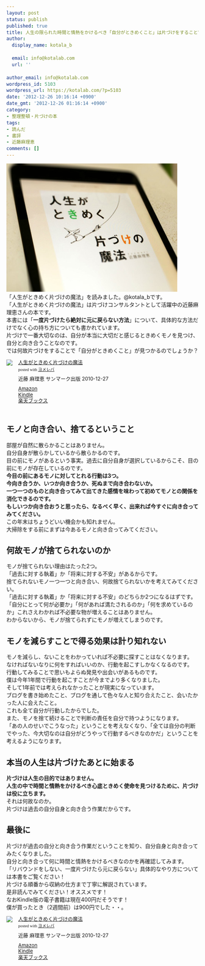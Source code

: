 ```yaml
---
layout: post
status: publish
published: true
title: 人生の限られた時間と情熱をかけるべき「自分がときめくこと」は片づけをすることで見えてくる「人生がときめく片づけの魔法」
author:
  display_name: kotala_b

  email: info@kotalab.com
  url: ''

author_email: info@kotalab.com
wordpress_id: 5103
wordpress_url: https://kotalab.com/?p=5103
date: '2012-12-26 10:16:14 +0900'
date_gmt: '2012-12-26 01:16:14 +0900'
category:
- 整理整頓・片づけの本
tags:
- 読んだ
- 書評
- 近藤麻理恵
comments: []
---
```

<p><a href="/wp-content/uploads/kataduke_121226.jpg" target="_blank"><img src="/wp-content/uploads/kataduke_121226-448x335.jpg" alt="kataduke_121226" width="448" height="335" class="alignnone size-large wp-image-5104" /></a><br />
「人生がときめく片づけの魔法」を読みました。@kotala_bです。<br />
「人生がときめく片づけの魔法」は片づけコンサルタントとして活躍中の近藤麻理恵さんの本です。<br />
本書には「<strong>一度片づけたら絶対に元に戻らない方法</strong>」について、具体的な方法だけでなく心の持ち方についても書かれています。<br />
片づけで一番大切なのは、自分が本当に大切だと感じるときめくモノを見つけ、自分と向き合うことなのです。<br />
では何故片づけをすることで「自分がときめくこと」が見つかるのでしょうか？</p>
<div class="booklink-box" style="text-align:left;padding-bottom:20px;font-size:small;overflow: hidden">
<div class="booklink-image" style="float:left;margin:0 15px 10px 0"><a href="https://www.amazon.co.jp/exec/obidos/asin/4763131206/same-22/" name="booklink" rel="nofollow" target="_blank"><img src="https://images-fe.ssl-images-amazon.com/images/I/4189tfrr0ML._SL160_.jpg" style="border: none" /></a></div>
<div class="booklink-info" style="line-height:120%;overflow: hidden">
<div class="booklink-name" style="margin-bottom:10px;line-height:120%"><a href="https://www.amazon.co.jp/exec/obidos/asin/4763131206/same-22/" rel="nofollow" name="booklink" target="_blank">人生がときめく片づけの魔法</a>
<div class="booklink-powered-date" style="font-size:8pt;margin-top:5px;font-family:verdana;line-height:120%">posted with <a href="https://yomereba.com" target="_blank">ヨメレバ</a></div>
</div>
<div class="booklink-detail" style="margin-bottom:5px">近藤 麻理恵 サンマーク出版 2010-12-27    </div>
<div class="booklink-link2" style="margin-top:10px">
<div class="shoplinkamazon"><a href="https://www.amazon.co.jp/exec/obidos/asin/4763131206/same-22/" rel="nofollow" target="_blank" title="アマゾン">Amazon</a></div>
<div class="shoplinkkindle"><a href="https://www.amazon.co.jp/exec/obidos/ASIN/B008BCCFXY/same-22/" rel="nofollow" target="_blank">Kindle</a></div>
<div class="shoplinkrakuten"><a href="https://hb.afl.rakuten.co.jp/hgc/0fa7afc8.bbfc196a.0fa7afc9.d56c38f1/?pc=http%3A%2F%2Fbooks.rakuten.co.jp%2Frb%2F6913191%2F%3Fscid%3Daf_ich_link_urltxt%26m%3Dhttp%3A%2F%2Fm.rakuten.co.jp%2Fev%2Fbook%2F" rel="nofollow" target="_blank" title="楽天ブックス">楽天ブックス</a></div>
</div>
</div>
<div class="booklink-footer" style="clear: left"></div>
</div>
<!--more-->
<h2>モノと向き合い、捨てるということ</h2>
<p>部屋が自然に散らかることはありません。<br />
自分自身が散らかしているから散らかるのです。<br />
目の前にモノがあるという事実。過去に自分自身が選択しているからこそ、目の前にモノが存在しているのです。<br />
<strong>今目の前にあるモノに対してとれる行動は3つ。<br />
今向き合うか、いつか向き合うか、死ぬまで向き合わないか。<br />
一つ一つのものと向き合ってみて出てきた感情を味わって初めてモノとの関係を消化できるのです。<br />
もしいつか向き合おうと思ったら、なるべく早く、出来れば今すぐに向き合ってみてください。</strong><br />
この年末はちょうどいい機会かも知れません。<br />
大掃除をする前にまずは今あるモノと向き合ってみてください。</p>
<h2>何故モノが捨てられないのか</h2>
<p>モノが捨てられない理由はたった2つ。<br />
「過去に対する執着」か「将来に対する不安」があるからです。<br />
捨てられないモノ一つ一つと向き合い、何故捨てられないかを考えてみてください。<br />
「過去に対する執着」か「将来に対する不安」のどちらか2つになるはずです。<br />
「自分にとって何が必要か」「何があれば満たされるのか」「何を求めているのか」これさえわかれば不必要な物が増えることはありません。<br />
わからないから、モノが捨てられずにモノが増えてしまうのです。</p>
<h2>モノを減らすことで得る効果は計り知れない</h2>
<p>モノを減らし、ないことをわかっていれば不必要に探すことはなくなります。<br />
なければないなりに何をすればいいのか、行動を起こすしかなくなるのです。<br />
行動してみることで思いもよらぬ発見や出会いがあるものです。<br />
僕は今年1年間で行動を起こすことが今までより多くなりました。<br />
そして1年前では考えられなかったことが現実になっています。<br />
ブログを書き始めたこと、ブログを通して色々な人と知り合えたこと、会いたかった人に会えたこと。<br />
これも全て自分が行動したからでした。<br />
また、モノを捨て続けることで判断の責任を自分で持つようになります。<br />
「あの人のせいでこうなった」ということを考えなくなり、「全ては自分の判断でやった、今大切なのは自分がどうやって行動するべきなのかだ」ということを考えるようになります。</p>
<h2>本当の人生は片づけたあとに始まる</h2>
<p><strong>片づけは人生の目的ではありません。<br />
人生の中で時間と情熱をかけるべき心底ときめく使命を見つけるために、片づけは役に立ちます。</strong><br />
それは何故なのか。<br />
片づけは過去の自分自身と向き合う作業だからです。</p>
<h2>最後に</h2>
<p>片づけが過去の自分と向き合う作業だということを知り、自分自身と向き合ってみたくなりました。<br />
自分と向き合って何に時間と情熱をかけるべきなのかを再確認してみます。<br />
「リバウンドをしない、一度片づけたら元に戻らない」具体的なやり方については本書をご覧ください！<br />
片づける順番から収納の仕方まで丁寧に解説されています。<br />
是非読んでみてください！オススメです！<br />
なおKindle版の電子書籍は現在400円だそうです！<br />
僕が買ったとき（2週間前）は900円でした・・。</p>
<div class="booklink-box" style="text-align:left;padding-bottom:20px;font-size:small;overflow: hidden">
<div class="booklink-image" style="float:left;margin:0 15px 10px 0"><a href="https://www.amazon.co.jp/exec/obidos/asin/4763131206/same-22/" name="booklink" rel="nofollow" target="_blank"><img src="https://images-fe.ssl-images-amazon.com/images/I/4189tfrr0ML._SL160_.jpg" style="border: none" /></a></div>
<div class="booklink-info" style="line-height:120%;overflow: hidden">
<div class="booklink-name" style="margin-bottom:10px;line-height:120%"><a href="https://www.amazon.co.jp/exec/obidos/asin/4763131206/same-22/" rel="nofollow" name="booklink" target="_blank">人生がときめく片づけの魔法</a>
<div class="booklink-powered-date" style="font-size:8pt;margin-top:5px;font-family:verdana;line-height:120%">posted with <a href="https://yomereba.com" target="_blank">ヨメレバ</a></div>
</div>
<div class="booklink-detail" style="margin-bottom:5px">近藤 麻理恵 サンマーク出版 2010-12-27    </div>
<div class="booklink-link2" style="margin-top:10px">
<div class="shoplinkamazon"><a href="https://www.amazon.co.jp/exec/obidos/asin/4763131206/same-22/" rel="nofollow" target="_blank" title="アマゾン">Amazon</a></div>
<div class="shoplinkkindle"><a href="https://www.amazon.co.jp/exec/obidos/ASIN/B008BCCFXY/same-22/" rel="nofollow" target="_blank">Kindle</a></div>
<div class="shoplinkrakuten"><a href="https://hb.afl.rakuten.co.jp/hgc/0fa7afc8.bbfc196a.0fa7afc9.d56c38f1/?pc=http%3A%2F%2Fbooks.rakuten.co.jp%2Frb%2F6913191%2F%3Fscid%3Daf_ich_link_urltxt%26m%3Dhttp%3A%2F%2Fm.rakuten.co.jp%2Fev%2Fbook%2F" rel="nofollow" target="_blank" title="楽天ブックス">楽天ブックス</a></div>
</div>
</div>
<div class="booklink-footer" style="clear: left"></div>
</div>
